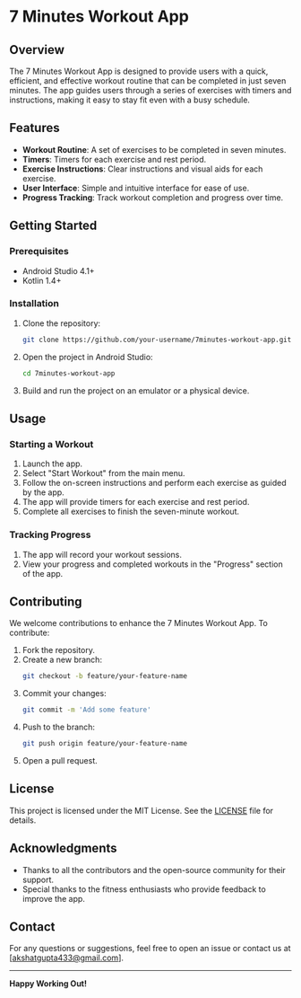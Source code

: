 # 7 Minutes Workout App

## Overview
The 7 Minutes Workout App is designed to provide users with a quick, efficient, and effective workout routine that can be completed in just seven minutes. The app guides users through a series of exercises with timers and instructions, making it easy to stay fit even with a busy schedule.

## Features
- **Workout Routine**: A set of exercises to be completed in seven minutes.
- **Timers**: Timers for each exercise and rest period.
- **Exercise Instructions**: Clear instructions and visual aids for each exercise.
- **User Interface**: Simple and intuitive interface for ease of use.
- **Progress Tracking**: Track workout completion and progress over time.

## Getting Started

### Prerequisites
- Android Studio 4.1+
- Kotlin 1.4+

### Installation

1. Clone the repository:
    ```sh
    git clone https://github.com/your-username/7minutes-workout-app.git
    ```
2. Open the project in Android Studio:
    ```sh
    cd 7minutes-workout-app
    ```
3. Build and run the project on an emulator or a physical device.

## Usage

### Starting a Workout
1. Launch the app.
2. Select "Start Workout" from the main menu.
3. Follow the on-screen instructions and perform each exercise as guided by the app.
4. The app will provide timers for each exercise and rest period.
5. Complete all exercises to finish the seven-minute workout.

### Tracking Progress
1. The app will record your workout sessions.
2. View your progress and completed workouts in the "Progress" section of the app.

## Contributing
We welcome contributions to enhance the 7 Minutes Workout App. To contribute:
1. Fork the repository.
2. Create a new branch:
    ```sh
    git checkout -b feature/your-feature-name
    ```
3. Commit your changes:
    ```sh
    git commit -m 'Add some feature'
    ```
4. Push to the branch:
    ```sh
    git push origin feature/your-feature-name
    ```
5. Open a pull request.

## License
This project is licensed under the MIT License. See the [LICENSE](LICENSE) file for details.

## Acknowledgments
- Thanks to all the contributors and the open-source community for their support.
- Special thanks to the fitness enthusiasts who provide feedback to improve the app.

## Contact
For any questions or suggestions, feel free to open an issue or contact us at [akshatgupta433@gmail.com].

---

**Happy Working Out!**
